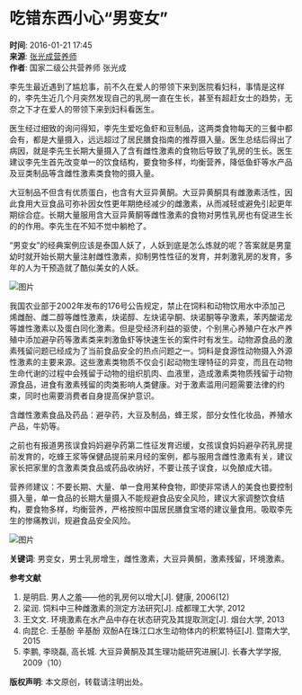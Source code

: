 # 吃错东西小心“男变女”

**时间**: 2016-01-21 17:45  
**来源**: [张光成营养师](https://www.sohu.com/a/55802828_350774?spm=smpc.content-abroad.content.1.1730989997016o87oBKf)  
**作者**: 国家二级公共营养师 张光成

李先生最近遇到了尴尬事，前不久在爱人的带领下来到医院看妇科，事情是这样的，李先生近几个月突然发现自己的乳房一直在生长，甚至有超赶女士的趋势，无奈之下才在爱人的带领下来到妇科看医生。

医生经过细致的询问得知，李先生爱吃鱼虾和豆制品，这两类食物每天的三餐中都会有，都是大量摄入，远远超过了居民膳食指南的推荐摄入量。医生总结后得出了病因，就是李先生长期大量摄入了含有雌性激素的食物后导致了乳房的生长。医生建议李先生首先改变单一的饮食结构，要食物多样，均衡营养，降低鱼虾等水产品及豆类制品等含雌性激素类食物的摄入量。

大豆制品不但含有优质蛋白，也含有大豆异黄酮。大豆异黄酮具有雌激素活性，因此食用大豆食品可弥补因女性更年期绝经减少的雌激素，从而减轻或避免引起更年期综合症。长期大量服用含大豆异黄酮等雌性激素的食物对男性乳房也有促进生长的的作用。李先生在不知不觉中躺枪了。

“男变女”的经典案例应该是泰国人妖了，人妖到底是怎么炼就的呢？答案就是男童幼时就开始长期大量注射雌性激素，抑制男性性征的发育，并刺激乳房的发育，多年的人为干预造就了酷似美女的人妖。

![图片](http://photocdn.sohu.com/20160121/mp55802828_1453369831205_2.jpeg)

我国农业部于2002年发布的176号公告规定，禁止在饲料和动物饮用水中添加己烯雌酚、雌二醇等雌性激素，炔诺醇、左炔诺孕酮、炔诺酮等孕激素，苯丙酸诺龙等雄性激素以及蛋白同化激素。但是受经济利益的驱使，个别黑心养殖户在水产养殖中添加避孕药等激素类来刺激鱼虾等快速生长的案件时有发生。动物源食品的激素残留问题已经成为了当前食品安全的热点问题之一。饲料是食源性动物摄入外源性激素的主要来源。这些激素类物质不仅会引起动物生理特征的异变，而且在动物生命代谢的过程中会残留于动物的组织肌肉、血液里，造成激素类物质残留于动物源食品，进食有激素残留的肉类影响人类健康。对于激素滥用问题需要法律的约束，同时也需要消费者自身提高保护意识。

含雌性激素食品及药品：避孕药，大豆及制品，蜂王浆，部分女性化妆品，养殖水产品，牛奶等。

之前也有报道男孩误食妈妈避孕药第二性征发育迟缓，女孩误食妈妈避孕药乳房提前发育的，吃蜂王浆等保健品提前来月经的案例，都与服用含雌性激素有关，建议家长把家里的含激素类食品或药品收纳好，不要让孩子误食，以免酿成大错。

营养师建议：不要长期、大量、单一食用某种食物，即使非常诱人的美食也要控制摄入量，单一食品的长期大量摄入不能规避食品安全风险，建议大家调整饮食结构，要食物多样，均衡营养，严格按照中国居民膳食宝塔的建议量食用。吸取李先生的惨痛教训，规避食品安全风险。

![图片](http://photocdn.sohu.com/20160121/mp55802828_1453369831205_3.jpeg)

**关键词**: 男变女，男士乳房增生，雌性激素，大豆异黄酮，激素残留，环境激素。

**参考文献**
1. 是明启. 男人之羞——他的乳房何以增大[J]. 健康, 2006(12)
2. 梁润. 饲料中三种雌激素的测定方法研究[J]. 成都理工大学, 2012
3. 王文文. 环境激素在水产品中存在状态研究及其提取测定[J]. 烟台大学, 2013
4. 向昆仑. 壬基酚 辛基酚 双酚A在珠江口水生动物体内的积累特征[J]. 暨南大学, 2015
5. 李鹏, 李晓磊, 高长城. 大豆异黄酮及其生理功能研究进展[J]. 长春大学学报, 2009（10）

**版权声明**: 本文原创，转载请注明出处。